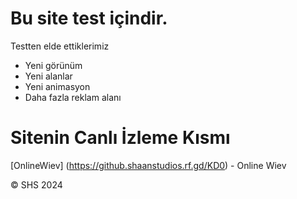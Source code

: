 # Bu site test içindir.
Testten elde ettiklerimiz
- Yeni görünüm
- Yeni alanlar
- Yeni animasyon
- Daha fazla reklam alanı

# Sitenin Canlı İzleme Kısmı
[OnlineWiev] (https://github.shaanstudios.rf.gd/KD0) - Online Wiev

&copy; SHS 2024